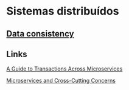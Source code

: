 # Sistemas distribuídos

## [Data consistency](data-consistency.md)

## Links

[A Guide to Transactions Across Microservices](https://medium.com/@nishantparmar/distributed-system-design-patterns-2d20908fecfc)

[Microservices and Cross-Cutting Concerns](https://www.baeldung.com/cs/microservices-cross-cutting-concerns)
